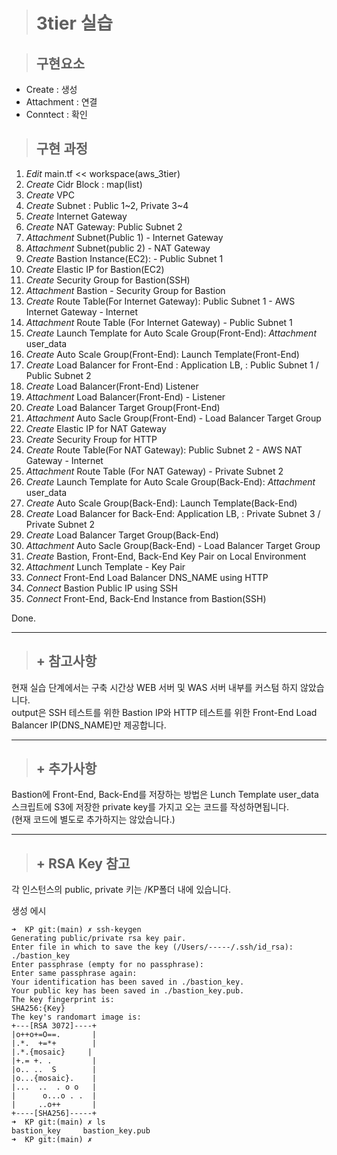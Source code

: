 > # 3tier 실습

> ## 구현요소  
- Create        : 생성
- Attachment    : 연결
- Conntect      : 확인

> ## 구현 과정
1. _Edit_ main.tf << workspace(aws_3tier)
2. _Create_ Cidr Block : map(list)
3. _Create_ VPC
4. _Create_ Subnet : Public 1~2, Private 3~4
5. _Create_ Internet Gateway
6. _Create_ NAT Gateway: Public Subnet 2
7. _Attachment_ Subnet(Public 1) - Internet Gateway
8. _Attachment_ Subnet(public 2) - NAT Gateway
9. _Create_ Bastion Instance(EC2):  - Public Subnet 1
10. _Create_ Elastic IP for Bastion(EC2)
11. _Create_ Security Group for Bastion(SSH)
12. _Attachment_ Bastion - Security Group for Bastion
13. _Create_ Route Table(For Internet Gateway): Public Subnet 1 - AWS Internet Gateway - Internet
14. _Attachment_ Route Table (For Internet Gateway) - Public Subnet 1
15. _Create_ Launch Template for Auto Scale Group(Front-End): _Attachment_ user_data
16. _Create_ Auto Scale Group(Front-End): Launch Template(Front-End)
17. _Create_ Load Balancer for Front-End : Application LB, : Public Subnet 1 / Public Subnet 2
18. _Create_ Load Balancer(Front-End) Listener
19. _Attachment_ Load Balancer(Front-End) - Listener
20. _Create_ Load Balancer Target Group(Front-End)
21. _Attachment_ Auto Sacle Group(Front-End) - Load Balancer Target Group
22. _Create_ Elastic IP for NAT Gateway
23. _Create_ Security Froup for HTTP
24. _Create_ Route Table(For NAT Gateway): Public Subnet 2 - AWS NAT Gateway - Internet
25. _Attachment_ Route Table (For NAT Gateway) - Private Subnet 2
26. _Create_ Launch Template for Auto Scale Group(Back-End): _Attachment_ user_data
27. _Create_ Auto Scale Group(Back-End): Launch Template(Back-End)
28. _Create_ Load Balancer for Back-End: Application LB, : Private Subnet 3 / Private Subnet 2
29. _Create_ Load Balancer Target Group(Back-End)
30. _Attachment_ Auto Sacle Group(Back-End) - Load Balancer Target Group
31. _Create_ Bastion, Front-End, Back-End Key Pair on Local Environment
32. _Attachment_ Lunch Template - Key Pair
33. _Connect_ Front-End Load Balancer DNS_NAME using HTTP
34. _Connect_ Bastion Public IP using SSH
35. _Connect_ Front-End, Back-End Instance from Bastion(SSH)

Done.

-----

> ## + 참고사항
현재 실습 단계에서는 구축 시간상 WEB 서버 및 WAS 서버 내부를 커스텀 하지 않았습니다.  
output은 SSH 테스트를 위한 Bastion IP와 HTTP 테스트를 위한 Front-End Load Balancer IP(DNS_NAME)만 제공합니다.

-----

> ## + 추가사항

Bastion에 Front-End, Back-End를 저장하는 방법은 Lunch Template user_data 스크립트에 S3에 저장한 private key를 가지고 오는 코드를 작성하면됩니다.  
(현재 코드에 별도로 추가하지는 않았습니다.)

-----

> ## + RSA Key 참고

각 인스턴스의 public, private 키는 /KP폴더 내에 있습니다.

생성 에시
```
➜  KP git:(main) ✗ ssh-keygen 
Generating public/private rsa key pair.
Enter file in which to save the key (/Users/-----/.ssh/id_rsa): ./bastion_key 
Enter passphrase (empty for no passphrase): 
Enter same passphrase again: 
Your identification has been saved in ./bastion_key.
Your public key has been saved in ./bastion_key.pub.
The key fingerprint is:
SHA256:{Key}
The key's randomart image is:
+---[RSA 3072]----+
|o++o+=O==.       |
|.*.  +=*+        |
|.*.{mosaic}     |
|+.= +. .         |
|o.. ..  S        |
|o...{mosaic}.    |
|...  ..  . o o   |
|      o...o . .  |
|     ..o++       |
+----[SHA256]-----+
➜  KP git:(main) ✗ ls
bastion_key     bastion_key.pub
➜  KP git:(main) ✗ 
```

